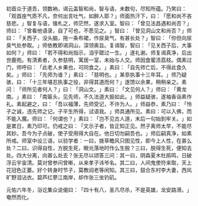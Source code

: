 初首众于道吾，领数衲，谒云盖智和尚，智与语，未数句，尽知所蕴。乃笑曰：​「观首座气质不凡，奈何出言吐气，如醉人耶？​」师面热汗下，曰：​「愿和尚不吝慈悲。​」智复与语，锥札之，师茫然，遂求入室。智曰：​「曾见法昌遇和尚否？​」师曰：​「曾看他语录，自了可也，不愿见之。​」智曰：​「曾见洞山文和尚否？​」师曰：​「关西子，没头脑，拖一条布裙，作尿臭气，有甚长处？​」智曰：​「你但向尿臭气处参取。​」师依教即谒洞山，深领奥旨。复谒智，智曰：​「见关西子后，大事如何？​」师曰：​「若不得和尚指示，洎乎蹉过一生。​」遂礼谢。师复谒真净，后出世鹿苑。有清素者，久参慈明，寓居一室，未始与人交。师因食蜜渍荔枝。偶素过门，师呼曰：​「此老人乡果也，可同食之。​」素曰：​「自先师亡后，不得此食久矣。​」师曰：​「先师为谁？​」素曰：​「慈明也。​」某沗执事十三年耳。​」师乃疑骇，曰：​「十三年堪忍执事之役，非得其道而何？​」遂馈以余果，稍稍亲之。素问：​「师所见者何人？​」曰：​「洞山文。​」素曰：​「文见何人？​」师曰：​「黄龙南。​」素曰：​「南匾头，见先师，不久法道大振如此。​」师益疑骇，遂袖香诣素作礼。素起避之，曰：​「吾以福薄，先师受记，不许为人。​」师益恭，素乃曰：​「怜子之诚，违先师之记。子平生所得，试语我。​」师具通所见。素曰：可以入佛，而不能入魔。师曰：​「何谓也？​」素曰：​「岂不见古人道，末后一句始到牢关。​」如是累日，素乃印可。仍戒之曰：​「文示子者，皆正知正见。然子离师太早，不能尽其妙。吾今为子点破，使子受用得大自在。他日切勿嗣吾也。​」师后嗣真净，如素所戒。师室中设三语，以验学者：一曰，拨草瞻风只图见性，即今上人性，在甚么处？二曰，识得自性，方脱生死，眼光落地时作么生脱？三曰，脱得生死，便知去处。四大分离，向甚么处去？张无尽以颂答三问：其一曰，阴森夏木杜鹃鸣，日破浮云宇宙清。莫对曾参问曾晰，从来孝子讳爷名。其二曰，人间鬼使符来取，天上花冠色正萎。好个转身时节子，莫教阎老等闲知。其三曰，鼓合东村李大妻，西风旷野泪沾衣。碧芦红蓼江南岸，却作张三坐钓矶。

元佑六年冬，浴讫集众说偈曰：​「四十有八，圣凡尽杀，不是英雄，龙安路滑。​」奄然而化。
